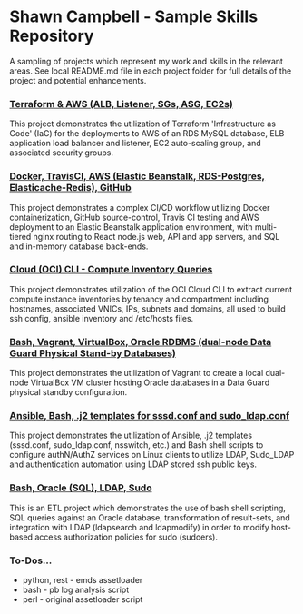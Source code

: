 # Shawn Campbell - Sample Skills Repository

A sampling of projects which represent my work and skills in the relevant areas. See local README.md file in each project folder for full details of the project and potential enhancements.

### [Terraform & AWS (ALB, Listener, SGs, ASG, EC2s)](./terraform-aws/)

This project demonstrates the utilization of Terraform 'Infrastructure as Code' (IaC) for the deployments to AWS of an RDS MySQL database, ELB application load balancer and listener, EC2 auto-scaling group, and associated security groups.

### [Docker, TravisCI, AWS (Elastic Beanstalk, RDS-Postgres, Elasticache-Redis), GitHub](./docker-aws/)

This project demonstrates a complex CI/CD workflow utilizing Docker containerization, GitHub source-control, Travis CI testing and AWS deployment to an Elastic Beanstalk application environment, with multi-tiered nginx routing to React node.js web, API and app servers, and SQL and in-memory database back-ends.

### [Cloud (OCI) CLI - Compute Inventory Queries](./cloud-oci-cli/)

This project demonstrates utilization of the OCI Cloud CLI to extract current compute instance inventories by tenancy and compartment including hostnames, associated VNICs, IPs, subnets and domains, all used to build ssh config, ansible inventory and /etc/hosts files.

### [Bash, Vagrant, VirtualBox, Oracle RDBMS (dual-node Data Guard Physical Stand-by Databases)](./bash-oracle-vagrant/)

This project demonstrates the utilization of Vagrant to create a local dual-node VirtualBox VM cluster hosting Oracle databases in a Data Guard physical standby configuration.  

### [Ansible, Bash, .j2 templates for sssd.conf and sudo_ldap.conf](./ansible-ldap-sssd-sudo/)

This project demonstrates the utilization of Ansible, .j2 templates (sssd.conf, sudo_ldap.conf, nsswitch, etc.) and Bash shell scripts to configure authN/AuthZ services on Linux clients to utilize LDAP, Sudo_LDAP and authentication automation using LDAP stored ssh public keys.

### [Bash, Oracle (SQL), LDAP, Sudo](./bash-sql-ldap-sudo/)

This is an ETL project which demonstrates the use of bash shell scripting, SQL queries against an Oracle database, transformation of result-sets, and integration with LDAP (ldapsearch and ldapmodify) in order to modify host-based access authorization policies for sudo (sudoers).

### To-Dos...

- python, rest - emds assetloader
- bash - pb log analysis script
- perl - original assetloader script

